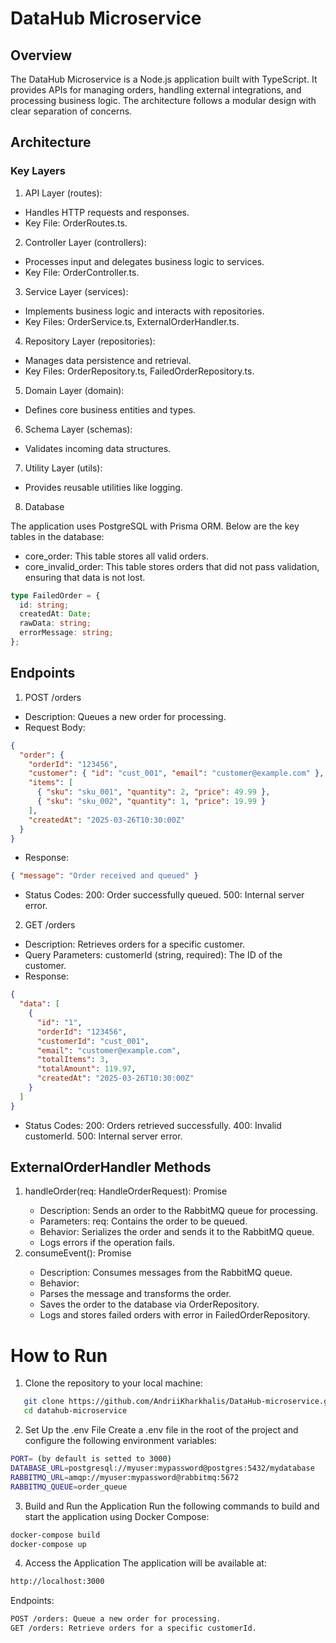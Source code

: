 # DataHub Microservice

## Overview

The DataHub Microservice is a Node.js application built with TypeScript. It provides APIs for managing orders, handling external integrations, and processing business logic. The architecture follows a modular design with clear separation of concerns.

## Architecture

### Key Layers

1. API Layer (routes):

- Handles HTTP requests and responses.
- Key File: OrderRoutes.ts.

2. Controller Layer (controllers):

- Processes input and delegates business logic to services.
- Key File: OrderController.ts.

3. Service Layer (services):

- Implements business logic and interacts with repositories.
- Key Files: OrderService.ts, ExternalOrderHandler.ts.

4. Repository Layer (repositories):

- Manages data persistence and retrieval.
- Key Files: OrderRepository.ts, FailedOrderRepository.ts.

5. Domain Layer (domain):

- Defines core business entities and types.

6. Schema Layer (schemas):

- Validates incoming data structures.

7. Utility Layer (utils):

- Provides reusable utilities like logging.

8. Database

The application uses PostgreSQL with Prisma ORM. Below are the key tables in the database:

- core_order: This table stores all valid orders.
- core_invalid_order: This table stores orders that did not pass validation, ensuring that data is not lost.

```ts
type FailedOrder = {
  id: string;
  createdAt: Date;
  rawData: string;
  errorMessage: string;
};
```

## Endpoints

1. POST /orders

- Description: Queues a new order for processing.
- Request Body:

```json
{
  "order": {
    "orderId": "123456",
    "customer": { "id": "cust_001", "email": "customer@example.com" },
    "items": [
      { "sku": "sku_001", "quantity": 2, "price": 49.99 },
      { "sku": "sku_002", "quantity": 1, "price": 19.99 }
    ],
    "createdAt": "2025-03-26T10:30:00Z"
  }
}
```

- Response:

```json
{ "message": "Order received and queued" }
```

- Status Codes:
  200: Order successfully queued.
  500: Internal server error.

2. GET /orders

- Description: Retrieves orders for a specific customer.
- Query Parameters:
  customerId (string, required): The ID of the customer.
- Response:

```json
{
  "data": [
    {
      "id": "1",
      "orderId": "123456",
      "customerId": "cust_001",
      "email": "customer@example.com",
      "totalItems": 3,
      "totalAmount": 119.97,
      "createdAt": "2025-03-26T10:30:00Z"
    }
  ]
}
```

- Status Codes:
  200: Orders retrieved successfully.
  400: Invalid customerId.
  500: Internal server error.

## ExternalOrderHandler Methods

1. handleOrder(req: HandleOrderRequest): Promise<void>
   - Description: Sends an order to the RabbitMQ queue for processing.
   - Parameters:
     req: Contains the order to be queued.
   - Behavior:
     Serializes the order and sends it to the RabbitMQ queue.
   - Logs errors if the operation fails.
2. consumeEvent(): Promise<void>
   - Description: Consumes messages from the RabbitMQ queue.
   - Behavior:
   - Parses the message and transforms the order.
   - Saves the order to the database via OrderRepository.
   - Logs and stores failed orders with error in FailedOrderRepository.

# How to Run

1. Clone the repository to your local machine:

```bash
   git clone https://github.com/AndriiKharkhalis/DataHub-microservice.git
   cd datahub-microservice
```

2. Set Up the .env File
   Create a .env file in the root of the project and configure the following environment variables:

```bash
PORT= (by default is setted to 3000)
DATABASE_URL=postgresql://myuser:mypassword@postgres:5432/mydatabase
RABBITMQ_URL=amqp://myuser:mypassword@rabbitmq:5672
RABBITMQ_QUEUE=order_queue
```

3. Build and Run the Application
   Run the following commands to build and start the application using Docker Compose:

```bash
docker-compose build
docker-compose up
```

4.  Access the Application
    The application will be available at:

```bash
http://localhost:3000
```

Endpoints:

```bash
POST /orders: Queue a new order for processing.
GET /orders: Retrieve orders for a specific customerId.
```
